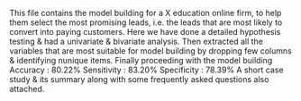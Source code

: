 This file contains the model building for a X education online firm, to help them select the most promising leads, i.e. the leads that are most likely to convert into paying customers.
Here we have done a detailed hypothesis testing & had a univariate & bivariate analysis.
Then extracted all the variables that are most suitable for model building by dropping few columns & identifying nunique items.
Finally proceeding with the model building
Accuracy : 80.22%
Sensitivity : 83.20%
Specificity : 78.39%
A short case study & its summary along with some frequently asked questions also attached.
